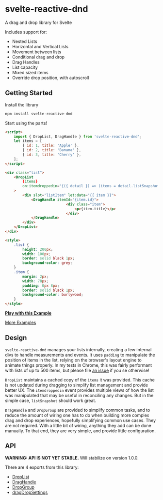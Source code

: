 # svelte-reactive-dnd

A drag and drop library for Svelte

Includes support for:

- Nested Lists
- Horizontal and Vertical Lists
- Movement between lists
- Conditional drag and drop
- Drag Handles
- List capacity
- Mixed sized items
- Override drop position, with autoscroll

## Getting Started

Install the library

```bash
npm install svelte-reactive-dnd
```

Start using the parts!

```html
<script>
    import { DropList, DragHandle } from 'svelte-reactive-dnd';
    let items = [
        { id: 1, title: 'Apple' },
        { id: 2, title: 'Banana' },
        { id: 3, title: 'Cherry' },
    ];
</script>

<div class="list">
    <DropList
        {items}
        on:itemdroppedin="{({ detail }) => (items = detail.listSnapshot)}"
    >
        <div slot="listItem" let:data="{{ item }}">
            <DragHandle itemId="{item.id}">
                            <div class="item">
                                <p>{item.title}</p>
                            </div>
            </DragHandle>
        </div>
    </DropList>
</div>

<style>
    .list {
        height: 200px;
        width: 100px;
        border: solid black 1px;
        background-color: grey;
    }
    .item {
        margin: 2px;
        width: 78px;
        padding: 0px 8px;
        border: solid black 1px;
        background-color: burlywood;
    }
</style>
```

**[Play with this Example](https://svelte.dev/repl/41d1808f4cb541228d4b602eb043d03d?version=3.24.1)**

[More Examples](https://github.com/kyythane/svelte-reactive-dnd/blob/main/docs/Examples.md)

## Design

`svelte-reactive-dnd` manages your lists internally, creating a few internal divs to handle measurements and events.
It uses `padding` to manipulate the position of items in the list, relying on the browser's layout engine to animate things properly.
In my tests in Chrome, this was fairly performant with lists of up to 500 items, but please file [an issue](https://github.com/kyythane/svelte-reactive-dnd/issues) if you se otherwise!  

`DropList` maintains a cached copy of the `items` it was provided. This cache is not updated during dragging to simplify list management and provide better UX. The `itemdroppedin` event provides multiple views of how the list was manipulated that may be useful in reconciling any changes.
But in the simple case, `listSnapshot` should work great.  

`DragHandle` and `DropGroup` are provided to simplify common tasks, and to reduce the amount of wiring one has to do when building more complex drag and drop experiences, hopefully simplifying common use cases.
They are not required. With a little bit of wiring, anything they add can be done manually. To that end, they are very simple, and provide little configuration.  

## API

**WARNING: API IS NOT YET STABLE.** Will stabilize on version 1.0.0.

There are 4 exports from this library:

- [DropList](https://github.com/kyythane/svelte-reactive-dnd/blob/main/docs/DropList.md)
- [DragHandle](https://github.com/kyythane/svelte-reactive-dnd/blob/main/docs/DragHandle.md)
- [DropGroup](https://github.com/kyythane/svelte-reactive-dnd/blob/main/docs/DropGroup.md)
- [dragDropSettings](https://github.com/kyythane/svelte-reactive-dnd/blob/main/docs/dragDropSettings.md)
